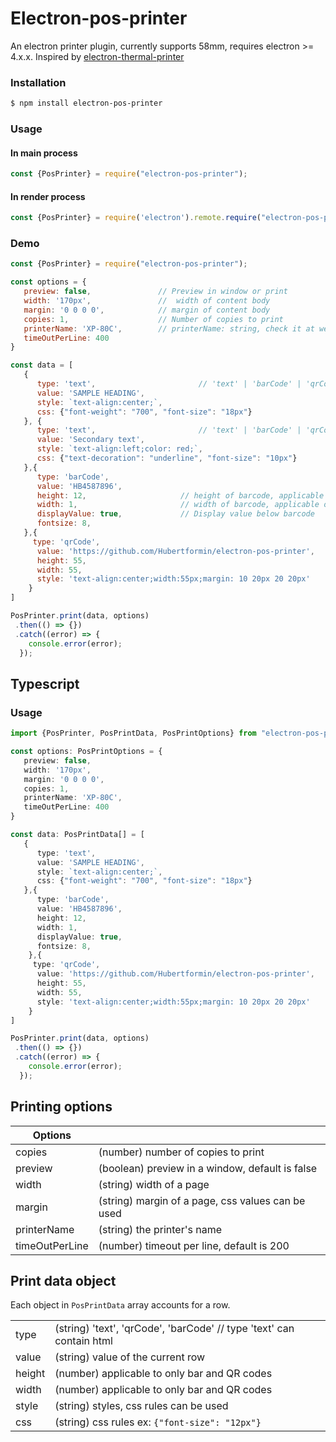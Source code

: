 # Electron-pos-printer
An electron printer plugin, currently supports 58mm, 
requires electron >= 4.x.x.  Inspired by 
[electron-thermal-printer](https://https://www.npmjs.com/package/electron-thermal-printer)

### Installation
```bash
$ npm install electron-pos-printer
```

### Usage
#### In main process
```js
const {PosPrinter} = require("electron-pos-printer");
```
#### In render process
```js
const {PosPrinter} = require('electron').remote.require("electron-pos-printer");
```
### Demo

```js
const {PosPrinter} = require("electron-pos-printer");

const options = {
   preview: false,               // Preview in window or print
   width: '170px',               //  width of content body
   margin: '0 0 0 0',            // margin of content body
   copies: 1,                    // Number of copies to print
   printerName: 'XP-80C',        // printerName: string, check it at webContent.getPrinters()
   timeOutPerLine: 400
}

const data = [
   {
      type: 'text',                       // 'text' | 'barCode' | 'qrCode'
      value: 'SAMPLE HEADING',
      style: `text-align:center;`,
      css: {"font-weight": "700", "font-size": "18px"}
   }, {
      type: 'text',                       // 'text' | 'barCode' | 'qrCode'
      value: 'Secondary text',
      style: `text-align:left;color: red;`,
      css: {"text-decoration": "underline", "font-size": "10px"}
   },{
      type: 'barCode',
      value: 'HB4587896',
      height: 12,                     // height of barcode, applicable only to bar and QR codes
      width: 1,                       // width of barcode, applicable only to bar and QR codes
      displayValue: true,             // Display value below barcode
      fontsize: 8,
   },{
     type: 'qrCode',
      value: 'https://github.com/Hubertformin/electron-pos-printer',
      height: 55,
      width: 55,
      style: 'text-align:center;width:55px;margin: 10 20px 20 20px'
    }
]

PosPrinter.print(data, options)
 .then(() => {})
 .catch((error) => {
    console.error(error);
  });

```

## Typescript
### Usage

```typescript
import {PosPrinter, PosPrintData, PosPrintOptions} from "electron-pos-printer";

const options: PosPrintOptions = {
   preview: false,
   width: '170px',       
   margin: '0 0 0 0',    
   copies: 1,
   printerName: 'XP-80C',
   timeOutPerLine: 400
}

const data: PosPrintData[] = [
   {
      type: 'text',
      value: 'SAMPLE HEADING',
      style: `text-align:center;`,
      css: {"font-weight": "700", "font-size": "18px"}
   },{
      type: 'barCode',
      value: 'HB4587896',
      height: 12,
      width: 1,
      displayValue: true,
      fontsize: 8,
    },{
     type: 'qrCode',
      value: 'https://github.com/Hubertformin/electron-pos-printer',
      height: 55,
      width: 55,
      style: 'text-align:center;width:55px;margin: 10 20px 20 20px'
    }
]

PosPrinter.print(data, options)
 .then(() => {})
 .catch((error) => {
    console.error(error);
  });
```

## Printing options
| Options        |           |
| ------------- |:-------------|
| copies     | (number) number of copies to print |
| preview      | (boolean) preview in a window, default is false |
| width      | (string) width of a page       |
| margin | (string)  margin of a page, css values can be used   | 
| printerName | (string) the printer's name      | 
| timeOutPerLine | (number) timeout per line, default is 200      | 



## Print data object
Each object in `PosPrintData` array accounts for a row.

|           |                |
|-----------|:--------------|
| type      | (string) 'text', 'qrCode', 'barCode' // type 'text' can contain html |
| value | (string) value of the current row |
| height | (number) applicable to only bar and QR codes|
| width | (number)  applicable to only bar and QR codes|
| style | (string)  styles, css rules can be used |
| css | (string) css rules  ex: `{"font-size": "12px"}` |
